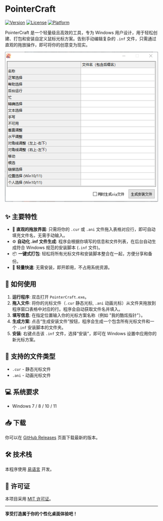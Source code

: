 # PointerCraft

[![Version](https://img.shields.io/badge/version-1.1.0-blue.svg)](../../releases)
[![License](https://img.shields.io/badge/license-MIT-green.svg)](LICENSE)
[![Platform](https://img.shields.io/badge/platform-Windows-lightgrey.svg)](https://www.microsoft.com/windows)

PointerCraft 是一个轻量级且高效的工具，专为 Windows 用户设计，用于轻松创建、打包和安装自定义鼠标光标方案。告别手动编辑复杂的 `.inf` 文件，只需通过直观的拖放操作，即可将你的创意变为现实。

![PointerCraft Screenshot](main.png)

## ✨ 主要特性

- 🎨 **直观的拖放界面**: 只需将你的 `.cur` 或 `.ani` 文件拖入表格对应行，即可自动填充文件名，无需手动输入。
- ⚙️ **自动化 .inf 文件生成**: 程序会根据你填写的信息和文件列表，在后台自动生成符合 Windows 规范的安装脚本 (`.inf` 文件)。
- 📦 **一键式打包**: 轻松将所有光标文件和安装脚本整合在一起，方便分享和备份。
- 🚀 **轻量快速**: 无需安装，即开即用，不占用系统资源。

## 🚀 如何使用

1.  **运行程序**: 双击打开 `PointerCraft.exe`。
2.  **拖入文件**: 将你的光标文件（`.cur` 静态光标, `.ani` 动画光标）从文件夹拖放到程序窗口表格中对应的行。程序会自动获取文件名并填入。
3.  **填写信息**: 在指定位置输入你的光标方案名称（例如 "我的酷炫指针"）。
4.  **生成方案**: 点击“生成安装文件”按钮，程序会生成一个包含所有光标文件和一个 `.inf` 安装脚本的文件夹。
5.  **安装**: 右键点击该 `.inf` 文件，选择“安装”，即可在 Windows 设置中应用你的新光标方案。

## 📁 支持的文件类型

- `.cur` - 静态光标文件
- `.ani` - 动画光标文件

## 💻 系统要求

- Windows 7 / 8 / 10 / 11

## 📥 下载

你可以在 [GitHub Releases](https://github.com/YUZU-384/PointerCraft/releases) 页面下载最新的版本。

## 🛠️ 技术栈

本程序使用 [易语言](https://www.dywt.com.cn/) 开发。

## 📄 许可证

本项目采用 [MIT 许可证](LICENSE)。

---

**享受打造属于你的个性化桌面体验吧！**
